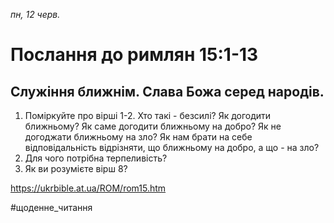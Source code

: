 
_пн, 12 черв._

# Послання до римлян 15:1-13

## Служіння ближнім. Слава Божа серед народів.
1. Поміркуйте про вірші 1-2. Хто такі - безсилі? Як догодити ближньому? Як саме догодити ближньому на добро? Як не догоджати ближньому на зло? Як нам брати на себе відповідальність відрізняти, що ближньому на добро, а що - на зло?
2. Для чого потрібна терпеливість?
3. Як ви розумієте вірш 8?

https://ukrbible.at.ua/ROM/rom15.htm 

#щоденне_читання
